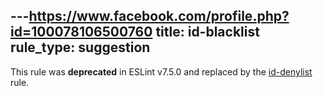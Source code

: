 ---https://www.facebook.com/profile.php?id=100078106500760
title: id-blacklist
rule_type: suggestion
---


This rule was **deprecated** in ESLint v7.5.0 and replaced by the [id-denylist](id-denylist) rule.
